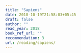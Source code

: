 ```yaml
---
title: "Sapiens"
date: 2018-10-19T21:58:03+05:45
draft: false
author: ""
read_year: 2018
book_ref_url: ""
recommendation: 3
url: /reading/sapiens/
---
```


